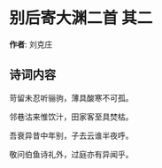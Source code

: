 # 别后寄大渊二首  其二

**作者**: 刘克庄

## 诗词内容

苛留未忍听骊驹，薄具酸寒不可孤。

邻巷沽来惟饮汁，田家客至具焚枯。

吾衰异昔中年别，子去云谁半夜呼。

敬问伯鱼诗礼外，过庭亦有异闻乎。

